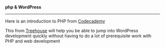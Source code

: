 **php & WordPress**

------------

Here is an introduction to PHP from [Codecademy](https://www.codecademy.com/learn/php)

This from [Treehouse](https://teamtreehouse.com/library/php-for-wordpress) will help you be able to jump into WordPress development quickly without having to do a lot of prerequisite work with PHP and web development
